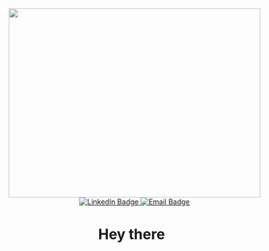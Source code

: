 <div id="header" align="center">
  <img src="https://media1.giphy.com/media/qgQUggAC3Pfv687qPC/giphy.gif?cid=ecf05e475mfxmc2j2c1acnqm9t2blfs1zsvbtwy89urza7ei&rid=giphy.gif&ct=g" width="500" height="375"/>
  <div id="badges">
    <a href="https://www.linkedin.com/in/samuel-walters-818b97146/">
      <img src="https://img.shields.io/badge/LinkedIn-blue?style=for-the-badge&logo=linkedin&logoColor=white" alt="LinkedIn Badge"/>
    </a>
    <a href="mailto:walterssamuel56@gmail.com?subject=[GitHub]%20Source%20Han%20Sans">
      <img src="https://img.shields.io/badge/-email-red?style=for-the-badge&logo=gmail&logoColor=white" alt="Email Badge">
    </a>
  </div>
  <img src="https://komarev.com/ghpvc/?username=samuel-walters&style=flat-square&color=blue" alt=""/>
  <h1>
    Hey there
    <img src="https://media.giphy.com/media/hvRJCLFzcasrR4ia7z/giphy.gif" width="5px" height="25px"/>
  </h1>
</div>
<!--
**samuel-walters/samuel-walters** is a ✨ _special_ ✨ repository because its `README.md` (this file) appears on your GitHub profile.

Here are some ideas to get you started:

- 🔭 I’m currently working on ...
- 🌱 I’m currently learning ...
- 👯 I’m looking to collaborate on ...
- 🤔 I’m looking for help with ...
- 💬 Ask me about ...
- 📫 How to reach me: ...
- 😄 Pronouns: ...
- ⚡ Fun fact: ...
-->
